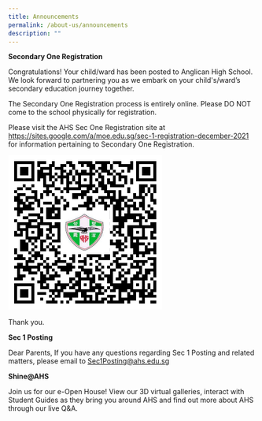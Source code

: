```yaml
---
title: Announcements
permalink: /about-us/announcements
description: ""
---
```

**Secondary One Registration**

Congratulations! Your child/ward has been posted to Anglican High School. We look forward to partnering you as we embark on your child's/ward’s secondary education journey together.

The Secondary One Registration process is entirely online. Please DO NOT come to the school physically for registration.

Please visit the AHS Sec One Registration site at https://sites.google.com/a/moe.edu.sg/sec-1-registration-december-2021 for information pertaining to Secondary One Registration.

![qr](/images/qr.png)

Thank you.

**Sec 1 Posting**

Dear Parents,
If you have any questions regarding Sec 1 Posting and related matters, please email to Sec1Posting@ahs.edu.sg

**Shine@AHS**

Join us for our e-Open House! View our 3D virtual galleries, interact with Student Guides as they bring you around AHS and find out more about AHS through our live Q&A.


